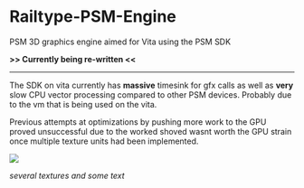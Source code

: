 Railtype-PSM-Engine
===================

PSM 3D graphics engine aimed for Vita using the PSM SDK

**>> Currently being re-written <<**


-------------------

The SDK on vita currently has **massive** timesink for gfx calls as well as **very** slow CPU vector processing compared to other PSM devices. Probably due to the vm that is being used on the vita.

Previous attempts at optimizations by pushing more work to the GPU proved unsuccessful due to the worked shoved wasnt worth the GPU strain once multiple texture units had been implemented. 

![](http://puu.sh/8cSZX.jpg)

_several textures and some text_
